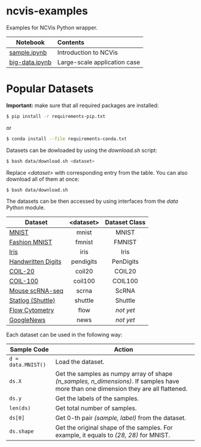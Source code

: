 # ncvis-examples
Examples for NCVis Python wrapper. 

|Notebook| Contents | 
|-------|:-----------|
|[sample.ipynb](https://nbviewer.jupyter.org/github/alartum/ncvis-examples/blob/master/sample.ipynb)  | Introduction to NCVis |
|[big-data.ipynb](https://nbviewer.jupyter.org/github/alartum/ncvis-examples/blob/master/big-data.ipynb)| Large-scale application case |

# Popular Datasets

**Important:** make sure that all required packages are installed:
 ```bash
 $ pip install -r requirements-pip.txt
 ```
 or 
  ```bash
 $ conda install --file requirements-conda.txt
 ```

Datasets can be dowloaded by using the *download.sh* script:
```bash
$ bash data/download.sh <dataset>
```
Replace *\<dataset\>* with corresponding entry from the table. You can also download all of them at once:
```bash
$ bash data/download.sh
```

 The datasets can be then accessed by using interfaces from the *data* Python module.

|Dataset| \<dataset\> | Dataset Class|
|-------|:-----------:|:------:|
|[MNIST](http://yann.lecun.com/exdb/mnist/)|mnist| MNIST|
|[Fashion MNIST](https://github.com/zalandoresearch/fashion-mnist)|fmnist| FMNIST|
|[Iris](https://archive.ics.uci.edu/ml/datasets/Iris)|iris|Iris|
|[Handwritten Digits](https://archive.ics.uci.edu/ml/datasets/optical+recognition+of+handwritten+digits)|pendigits|PenDigits|
|[COIL-20](http://www.cs.columbia.edu/CAVE/software/softlib/coil-20.php)|coil20|COIL20|
|[COIL-100](http://www1.cs.columbia.edu/CAVE/software/softlib/coil-100.php)|coil100|COIL100|
|[Mouse scRNA-seq](https://hemberg-lab.github.io/scRNA.seq.datasets/mouse/brain/)|scrna|ScRNA|
|[Statlog (Shuttle)](https://archive.ics.uci.edu/ml/datasets/Statlog+(Shuttle))|shuttle|Shuttle|
|[Flow Cytometry](https://flowrepository.org/id/FR-FCM-ZZ36)|flow|*not yet*|
|[GoogleNews](https://code.google.com/archive/p/word2vec/)|news|*not yet*|

Each dataset can be used in the following way:

|Sample Code | Action |
|-----|--------|
|```d = data.MNIST()```| Load the dataset.|
|```ds.X```| Get the samples as numpy array of shape *(n_samples, n_dimensions)*. If samples have more than one dimension they are all flattened.|
|```ds.y```| Get the labels of the samples.|
|```len(ds)```| Get total number of samples.|
|```ds[0]```| Get 0-th pair *(sample, label)* from the dataset.|
|```ds.shape```| Get the original shape of the samples. For example, it equals to *(28, 28)* for MNIST. |